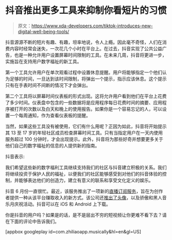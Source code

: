# 抖音推出更多工具来抑制你看短片的习惯

> 原文：<https://www.xda-developers.com/tiktok-introduces-new-digital-well-being-tools/>

抖音源源不断的短片有趣、有趣，坦率地说，令人上瘾。因此毫不奇怪，人们在消费内容时经常会迷失，一次花几个小时在平台上。在过去，抖音实现了公共公益广告，也是一种允许用户设置屏幕时间限制的工具。在未来几周，抖音将更进一步，实施旨在支持用户数字福祉的新工具。

第一个工具允许用户在单次观看过程中设置休息提醒。用户将能够指定一个他们认为足够的时间，一旦达到该时间限制，将弹出一个提示，指示应该休息。这个提示只有在手表时间不间断的情况下才会弹出。

第二个工具将以屏幕时间仪表板的形式出现。这将允许用户看到他们在平台上花费了多少时间。仪表盘中包含的一些数据将是应用程序每日花费时间的摘要、应用程序被打开的次数以及白天和晚上的使用报告。如果你是一个容易忘记的人，可以设置一个每周通知，作为查看仪表板的提醒。

当然，如果这些工具没有被使用，它们有什么用呢？正因为如此，抖音将开始提示其 13 至 17 岁的年轻社区成员检查屏幕时间工具。只有当指定用户在一天内使用服务超过 100 分钟时，才会出现提示。此外，抖音将为那些好奇并想要更多关于他们自己的数字福祉的信息的人提供新的指南。

抖音表示:

我们希望这些新的数字福利工具继续支持我们的社区与抖音建立积极的关系。我们将继续投资于保护人民的福祉，以便我们的社区能够感受到对他们的抖音体验的控制，并能够表达他们的创造力，建立有意义的联系和享受文化定义的娱乐。

抖音 6 月份一直很忙。最近，该服务推出了一项新的[直播订阅服务](https://www.xda-developers.com/tiktok-live-subscription/)，旨在为创作者提供一种从该平台赚取收入的新方式。该公司还[推出了头像](https://www.xda-developers.com/tiktok-launches-avatars/)，以及骄傲和黑人音乐月庆祝活动。抖音可以在 iOS 和 Android 上下载。

你是抖音的用户吗？如果是的话，是不是层出不穷的短视频让你更难不看下去？请在下面的评论中告诉我们。

[appbox googleplay id=com.zhiliaoapp.musically&hl=en&gl=US]